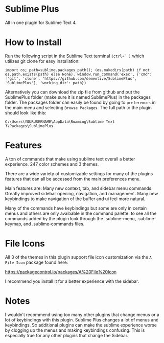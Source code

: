 # Sublime Plus
All in one plugin for Sublime Text 4.


# How to Install

Run the following script in the Sublime Text terminal ```(ctrl+` )``` which utilizes git clone for easy installation:
```
import os; path=sublime.packages_path(); (os.makedirs(path) if not os.path.exists(path) else None); window.run_command('exec', {'cmd': ['git', 'clone', 'https://github.com/dementive/SublimePlus', 'SublimePlus'], 'working_dir': path})
```

Alternatively you can download the zip file from github and put the SublimePlus folder (make sure it is named SublimePlus) in the packages folder.
The packages folder can easily be found by going to ```preferences``` in the main menu and selecting ```Browse Packages```. The full path to the plugin should look like this:
```
C:\Users\YOURUSERNAME\AppData\Roaming\Sublime Text 3\Packages\SublimePlus
```

# Features

A ton of commands that make using sublime text overall a better experience. 247 color schemes and 3 themes.

There are a wide variety of customizable settings for many of the plugins features that can all be accessed from the main preferences menu.

Main features are: Many new context, tab, and sidebar menu commands. Greatly improved sidebar opening, navigation, and management.
Many new keybindings to make navigation of the buffer and ui feel more natural.

Many of the commands have keybindings but some are only in certain menus and others are only avaibable in the command palette.
to see all the commands added by the plugin look through the .sublime-menu, .sublime-keymap, and .sublime-commands files.

# File Icons

All 3 of the themes in this plugin support file icon customization via the ```A File Icon``` package found here:

https://packagecontrol.io/packages/A%20File%20Icon

I recommend you install it for a better experience with the sidebar.

# Notes

I wouldn't recommend using too many other plugins that change menus or a lot of keybindings with this plugin.
Sublime Plus changes a lot of menus and keybindings.
So additional plugins can make the sublime experience worse by clogging up the menus and making keybindings confusing.
This is especially true for any other plugins that change the Sidebar.